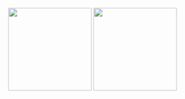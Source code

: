<img height="170px"
     src="https://github-readme-stats.vercel.app/api?username=coderlzw-cn&show_icons=true&count_private=true&hide_rank=false"
     alt=""/>
<img height="170px" src="https://github-readme-streak-stats.herokuapp.com/?user=coderlzw-cn&langs_count=8" alt=""/>
